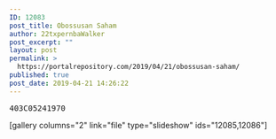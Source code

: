 ```yaml
---
ID: 12083
post_title: Obossusan Saham
author: 22txpernbaWalker
post_excerpt: ""
layout: post
permalink: >
  https://portalrepository.com/2019/04/21/obossusan-saham/
published: true
post_date: 2019-04-21 14:26:22
---
```

<pre>403C05241970</pre>
[gallery columns="2" link="file" type="slideshow" ids="12085,12086"]